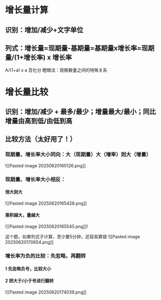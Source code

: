 # 增长量计算
## 识别：增加/减少+文字单位
## 列式：增长量=现期量-基期量=基期量x增长率=现期量/(1+增长率) x 增长率
A/(1+a) x a  百化分
瞪眼法：观察数量之间的特殊关系

# 增长量比较
## 识别：增加/减少 + 最多/最少；增量最大/最小；同比增量由高到低/由低到高
## 比较方法（太好用了！）
### 现期量、增长率大小同向：大（现期量）大（增率）则大（增量）
![[Pasted image 20250620165126.png]]
### 现期量、增长率大小相反：
#### 倍大则大
![[Pasted image 20250620165428.png]]
#### 乘积越大，量越大
![[Pasted image 20250620165545.png]]!

这个题，如果列式子计算，至少要5分钟，还容易算错
![[Pasted image 20250620170654.png]]

### 增长率为负的比较：先忽略，再翻转
#### 1 先忽略负号，比较大小
#### 2 把大于/小于号进行翻转
![[Pasted image 20250620174039.png]]
